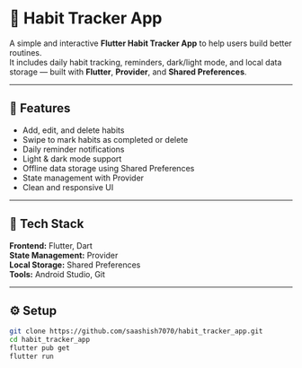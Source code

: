 # 📆 Habit Tracker App

A simple and interactive **Flutter Habit Tracker App** to help users build better routines.  
It includes daily habit tracking, reminders, dark/light mode, and local data storage — built with **Flutter**, **Provider**, and **Shared Preferences**.

---

## 🚀 Features
- Add, edit, and delete habits  
- Swipe to mark habits as completed or delete  
- Daily reminder notifications  
- Light & dark mode support  
- Offline data storage using Shared Preferences  
- State management with Provider  
- Clean and responsive UI  

---

## 🧩 Tech Stack
**Frontend:** Flutter, Dart  
**State Management:** Provider  
**Local Storage:** Shared Preferences  
**Tools:** Android Studio, Git  

---

## ⚙️ Setup
```bash
git clone https://github.com/saashish7070/habit_tracker_app.git
cd habit_tracker_app
flutter pub get
flutter run

